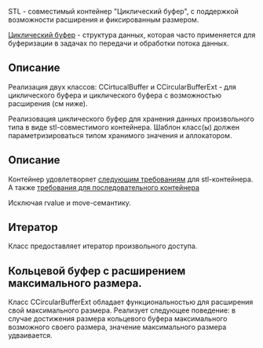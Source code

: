 STL - совместимый контейнер "Циклический буфер", с поддержкой возможности расширения и фиксированным размером.

[Циклический буфер](https://en.wikipedia.org/wiki/Circular_buffer) - структура данных, которая часто применяется для буферизации в задачах по передачи и обработки потока данных.

## Описание

Реализация двух классов:
CCirtucalBuffer и CCircularBufferExt - для циклического буфера и циклического буфера с возможностью расширения (см ниже).

Реализовация циклического буфер для хранения данных произвольного типа в виде stl-совместимого контейнера.
Шаблон класс(ы) должен параметризироваться типом хранимого значения и  аллокатором.

## Описание

Контейнер удовлетворяет [следующим требованиям](https://en.cppreference.com/w/cpp/named_req/Container) для stl-контейнера.
А также [требования для последовательного контейнера](https://en.cppreference.com/w/cpp/named_req/SequenceContainer)

Исключая rvalue и move-семантику.

## Итератор

Класс предоставляет итератор произвольного доступа.

## Кольцевой буфер с расширением максимального размера.

Класс CCircularBufferExt обладает функциональностью для расширения свой максимального размера.
Реализует следующее поведение: в случае достижения размера кольцевого буфера максимального возможного своего размера, значение максимального размера удваивается.




